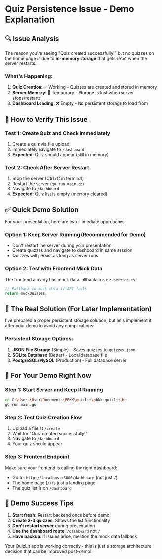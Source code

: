 # Quiz Persistence Issue - Demo Explanation

## 🔍 **Issue Analysis**

The reason you're seeing "Quiz created successfully!" but no quizzes on the home page is due to **in-memory storage** that gets reset when the server restarts.

### What's Happening:

1. **Quiz Creation**: ✅ Working - Quizzes are created and stored in memory
2. **Server Memory**: 🔄 Temporary - Storage is lost when server stops/restarts  
3. **Dashboard Loading**: ❌ Empty - No persistent storage to load from

## 🧪 **How to Verify This Issue**

### Test 1: Create Quiz and Check Immediately
1. Create a quiz via file upload
2. Immediately navigate to `/dashboard` 
3. **Expected**: Quiz should appear (still in memory)

### Test 2: Check After Server Restart  
1. Stop the server (Ctrl+C in terminal)
2. Restart the server (`go run main.go`)
3. Navigate to `/dashboard`
4. **Expected**: Quiz list is empty (memory cleared)

## ✅ **Quick Demo Solution** 

For your presentation, here are two immediate approaches:

### Option 1: Keep Server Running (Recommended for Demo)
- Don't restart the server during your presentation
- Create quizzes and navigate to dashboard in same session
- Quizzes will persist as long as server runs

### Option 2: Test with Frontend Mock Data
The frontend already has mock data fallback in `quiz-service.ts`:
```typescript
// Fallback to mock data if API fails
return mockQuizzes;
```

## 🔧 **The Real Solution** (For Later Implementation)

I've prepared a proper persistent storage solution, but let's implement it after your demo to avoid any complications:

### Persistent Storage Options:
1. **JSON File Storage** (Simple) - Saves quizzes to `quizzes.json`
2. **SQLite Database** (Better) - Local database file  
3. **PostgreSQL/MySQL** (Production) - Full database server

## 📝 **For Your Demo Right Now**

### Step 1: Start Server and Keep It Running
```bash
cd C:\Users\User\Documents\PBKK\quizlit\pbkk-quizlit\be
go run main.go
```

### Step 2: Test Quiz Creation Flow
1. Upload a file at `/create`
2. Wait for "Quiz created successfully!"
3. Navigate to `/dashboard`
4. Your quiz should appear

### Step 3: Frontend Endpoint
Make sure your frontend is calling the right dashboard: 
- Go to: `http://localhost:3000/dashboard` (not just `/`)
- The home page (`/`) is just a landing page
- The quiz list is on `/dashboard`

## 🚀 **Demo Success Tips**

1. **Start fresh**: Restart backend once before demo
2. **Create 2-3 quizzes**: Shows the list functionality  
3. **Don't restart server** during presentation
4. **Use the dashboard route**: `/dashboard` not `/`
5. **Have backup**: If issues arise, mention the mock data fallback

Your QuizLit app is working correctly - this is just a storage architecture decision that can be improved post-demo!